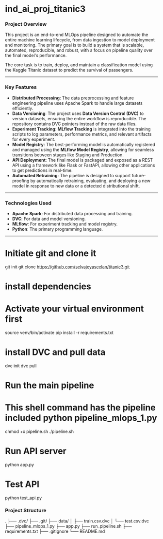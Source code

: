 # ind_ai_proj_titanic3


### Project Overview

This project is an end-to-end MLOps pipeline designed to automate the entire machine learning lifecycle, from data ingestion to model deployment and monitoring. The primary goal is to build a system that is scalable, automated, reproducible, and robust, with a focus on pipeline quality over the final model's performance.

The core task is to train, deploy, and maintain a classification model using the Kaggle Titanic dataset to predict the survival of passengers.

---

### Key Features

* **Distributed Processing**: The data preprocessing and feature engineering pipeline uses Apache Spark to handle large datasets efficiently.
* **Data Versioning**: The project uses **Data Version Control (DVC)** to version datasets, ensuring the entire workflow is reproducible. The repository contains DVC pointers instead of the raw data files.
* **Experiment Tracking**: **MLflow Tracking** is integrated into the training scripts to log parameters, performance metrics, and relevant artifacts for every experiment.
* **Model Registry**: The best-performing model is automatically registered and managed using the **MLflow Model Registry**, allowing for seamless transitions between stages like Staging and Production.
* **API Deployment**: The final model is packaged and exposed as a REST API using a framework like Flask or FastAPI, allowing other applications to get predictions in real-time.
* **Automated Retraining**: The pipeline is designed to support future-proofing by automatically retraining, evaluating, and deploying a new model in response to new data or a detected distributional shift.

---

### Technologies Used

* **Apache Spark**: For distributed data processing and training.
* **DVC**: For data and model versioning.
* **MLflow**: For experiment tracking and model registry.
* **Python**: The primary programming language.

---

# Initiate git and clone it
git init
git clone https://github.com/selvajeyaseelan/titanic3.git

# install dependencies
# Activate your virtual environment first
source venv/bin/activate
pip install -r requirements.txt

# install DVC and pull data
dvc init
dvc pull

# Run the main pipeline
# This shell command has the pipeline included python pipeline_mlops_1.py

chmod +x pipeline.sh
./pipeline.sh  


# Run API server
python app.py

# Test API
python test_api.py


### Project Structure
.
├── .dvc/
├── .git/
├── data/
│   ├── train.csv.dvc
│   └── test.csv.dvc
├── pipeline_mlops_1.py
├── app.py
├── run_pipeline.sh
├── requirements.txt
├── .gitignore
└── README.md